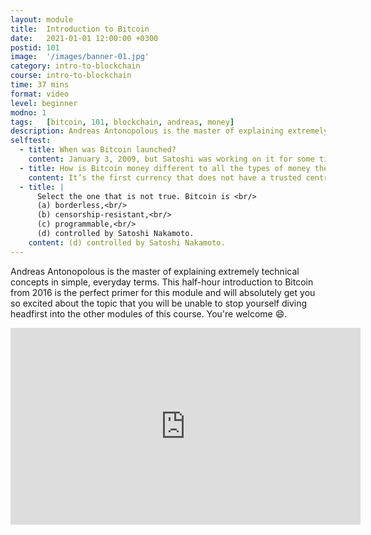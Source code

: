 ```yaml
---
layout: module
title:  Introduction to Bitcoin
date:   2021-01-01 12:00:00 +0300
postid: 101
image:  '/images/banner-01.jpg'
category: intro-to-blockchain
course: intro-to-blockchain
time: 37 mins
format: video
level: beginner
modno: 1
tags:   [bitcoin, 101, blockchain, andreas, money]
description: Andreas Antonopolous is the master of explaining extremely technical concepts in simple, everyday terms. This half-hour introduction to Bitcoin from 2016 is the perfect primer for this module and will absolutely get you so excited about the topic that you will be unable to stop yourself diving headfirst into the other modules of this course. You're welcome!
selftest:
  - title: When was Bitcoin launched?
    content: January 3, 2009, but Satoshi was working on it for some time prior to this.
  - title: How is Bitcoin money different to all the types of money the preceded it?
    content: It’s the first currency that does not have a trusted centralised entity that manages the ledger.
  - title: |
      Select the one that is not true. Bitcoin is <br/>
      (a) borderless,<br/>
      (b) censorship-resistant,<br/>
      (c) programmable,<br/>
      (d) controlled by Satoshi Nakamoto.
    content: (d) controlled by Satoshi Nakamoto.
---
```


Andreas Antonopolous is the master of explaining extremely technical concepts in simple, everyday terms. This half-hour
introduction to Bitcoin from 2016 is the perfect primer for this module and will absolutely get you so excited about the
topic that you will be unable to stop yourself diving headfirst into the other modules of this course. You're welcome 😄.

<iframe width="560" height="315"
 src="https://www.youtube.com/embed/l1si5ZWLgy0"
 title="YouTube video player"
 frameborder="0"
 allow="accelerometer; autoplay; clipboard-write; encrypted-media; gyroscope; picture-in-picture"
 allowfullscreen>
</iframe>
